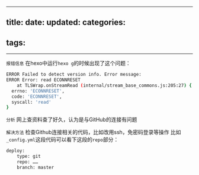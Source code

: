 
---
 title: 
 date: 
 updated: 
 categories:
 - 
 tags:
 - 
---
>
<!--less-->
﻿`报错信息`
在hexo中运行`hexo g`的时候出现了这个问题：
```bash
ERROR Failed to detect version info. Error message:
ERROR Error: read ECONNRESET
    at TLSWrap.onStreamRead (internal/stream_base_commons.js:205:27) {
  errno: 'ECONNRESET',
  code: 'ECONNRESET',
  syscall: 'read'
}
```

`分析`
网上查资料查了好久，认为是与GitHub的连接有问题


`解决方法`
检查Github连接相关的代码，比如改用ssh，免密码登录等操作
比如`_config.yml`这段代码可以看下这段的`repo`部分：

```bash
deploy:
    type: git
    repo: ……
    branch: master
```

